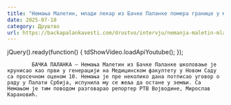 ```yaml
---
title: "Немања Малетин, млади лекар из Бачке Паланке помера границе у медицини и науци (ВИДЕО)"
date: 2025-07-10
category: Друштво
url: https://backapalankavesti.com/drustvo/intervju/nemanja-maletin-mladi-lekar-iz-backe-palanke-pomera-granice-u-medicini-i-nauci-video/
---
```


jQuery().ready(function() {
                            tdShowVideo.loadApiYoutube(); 
                        });
                        
                    
            БАЧКА ПАЛАНКА – Немања Малетин из Бачке Паланке школовање је крунисао као први у генерацији на Медицинском факултету у Новом Саду са просечном оценом 10. Немања је пре неколико дана потписао уговор о раду у Палати Србија, испунила му се жеља да остане у земљи. Са Немањом је тим поводом разговарао репортер РТВ Војводине, Мирослав Карановић.
